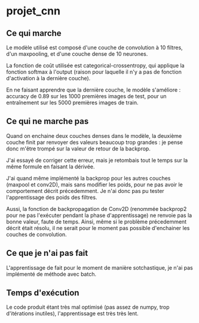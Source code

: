 # projet_cnn

## Ce qui marche

Le modèle utilisé est composé d'une couche de convolution à 10 filtres, d'un maxpooling, et d'une couche dense de 10 neurones. 

La fonction de coût utilisée est categorical-crossentropy, qui applique la fonction softmax à l'output (raison pour laquelle il n'y a pas de fonction d'activation à la dernière couche).

En ne faisant apprendre que la dernière couche, le modèle s'améliore : accuracy de 0.89 sur les 1000 premières images de test, pour un entraînement sur les 5000 premières images de train.

## Ce qui ne marche pas

Quand on enchaine deux couches denses dans le modèle, la deuxième couche finit par renvoyer des valeurs beaucoup trop grandes : je pense donc m'être trompé sur la valeur de retour de la backprop. 

J'ai essayé de corriger cette erreur, mais je retombais tout le temps sur la même formule en faisant la dérivée.

J'ai quand même implémenté la backprop pour les autres couches (maxpool et conv2D), mais sans modifier les poids, pour ne pas avoir le comportement décrit précedemment. Je n'ai donc pas pu tester l'apprentissage des poids des filtres. 

Aussi, la fonction de backpropagation de Conv2D (renommée backprop2 pour ne pas l'exécuter pendant la phase d'apprentissage) ne renvoie pas la bonne valeur, faute de temps. Ainsi, même si le problème précedemment décrit était résolu, il ne serait pour le moment pas possible d'enchainer les couches de convolution.

## Ce que je n'ai pas fait

L'apprentissage de fait pour le moment de manière sotchastique, je n'ai pas implémenté de méthode avec batch.

## Temps d'exécution

Le code produit étant très mal optimisé (pas assez de numpy, trop d'itérations inutiles), l'apprentissage est très très lent.